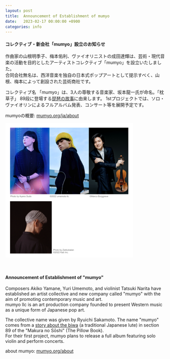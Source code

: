 ```yaml
---
layout: post
title:  Announcement of Establishment of mumyo
date:   2023-02-17 00:00:00 +0900
categories: info
---
```


#### **コレクティブ・新会社「mumyo」設立のお知らせ**

作曲家の山根明季子、梅本佑利、ヴァイオリニストの成田達輝は、芸術・現代音楽の活動を目的としたアーティストコレクティブ「mumyo」を設立いたしました。  
合同会社無名は、⻄洋音楽を独自の日本式ポップアートとして提示すべく、山根、梅本によって創設された芸術商社です。

コレクティブ名 「mumyo」は、3人の尊敬する音楽家、坂本龍一氏が命名。「枕草子」 89段に登場する[琵琶の故事](https://mumyo.org/ja/about/)に由来します。
1stプロジェクトでは、ソロ・ヴァイオリンによるフルアルバム発表、コンサート等を展開予定です。

mumyoの概要: [mumyo.org/ja/about](https://mumyo.org/ja/about/)

<img src="/mumyoandskmt.PNG" width="80%">

&nbsp;

#### **Announcement of Establishment of "mumyo"**

Composers Akiko Yamane, Yuri Umemoto, and violinist Tatsuki Narita have established an artist collective and new company called "mumyo" with the aim of promoting contemporary music and art.  
mumyo llc is an art production company founded to present Western music as a unique form of Japanese pop art. 

The collective name was given by Ryuichi Sakamoto. The name "mumyo" comes from a [story about the biwa](https://mumyo.org/ja/about/) (a traditional Japanese lute) in section 89 of the "Makura no Sōshi" (The Pillow Book).   
For their first project, mumyo plans to release a full album featuring solo violin and perform concerts. 

about mumyo: [mumyo.org/about](https://mumyo.org/about/)
